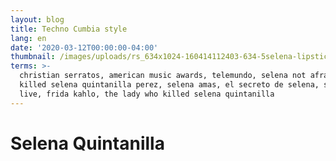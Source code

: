 ```yaml
---
layout: blog
title: Techno Cumbia style
lang: en
date: '2020-03-12T00:00:00-04:00'
thumbnail: /images/uploads/rs_634x1024-160414112403-634-5selena-lipstick.jpg
terms: >-
  christian serratos, american music awards, telemundo, selena not afraid, who
  killed selena quintanilla perez, selena amas, el secreto de selena, selena
  live, frida kahlo, the lady who killed selena quintanilla
---
```

# **Selena Quintanilla**

